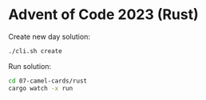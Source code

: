 # Advent of Code 2023 (Rust)

Create new day solution:

```sh
./cli.sh create
```

Run solution:

```sh
cd 07-camel-cards/rust
cargo watch -x run
```
